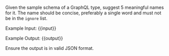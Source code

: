 Given the sample schema of a GraphQL type, suggest 5 meaningful names for it.
The name should be concise, preferably a single word and must not be in the `ignore` list.

Example Input:
{{input}}

Example Output:
{{output}}

Ensure the output is in valid JSON format.
